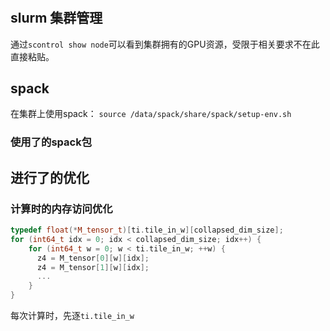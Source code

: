 # 
## slurm 集群管理

通过`scontrol show node`可以看到集群拥有的GPU资源，受限于相关要求不在此直接粘贴。

## spack
在集群上使用spack：
`source /data/spack/share/spack/setup-env.sh`

### 使用了的spack包


## 进行了的优化
### 计算时的内存访问优化
``` cpp
typedef float(*M_tensor_t)[ti.tile_in_w][collapsed_dim_size];
for (int64_t idx = 0; idx < collapsed_dim_size; idx++) { 
    for (int64_t w = 0; w < ti.tile_in_w; ++w) {
      z4 = M_tensor[0][w][idx];
      z4 = M_tensor[1][w][idx];
      ...
    }
}
```
每次计算时，先逐`ti.tile_in_w`